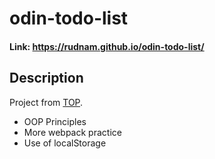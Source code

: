 # odin-todo-list
#### Link: https://rudnam.github.io/odin-todo-list/
## Description
Project from [TOP](https://www.theodinproject.com/lessons/node-path-javascript-todo-list). 
- OOP Principles
- More webpack practice
- Use of localStorage